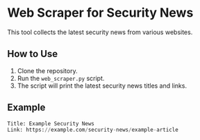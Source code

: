 # Web Scraper for Security News

This tool collects the latest security news from various websites.

## How to Use

1. Clone the repository.
2. Run the `web_scraper.py` script.
3. The script will print the latest security news titles and links.

## Example

```python
Title: Example Security News
Link: https://example.com/security-news/example-article
